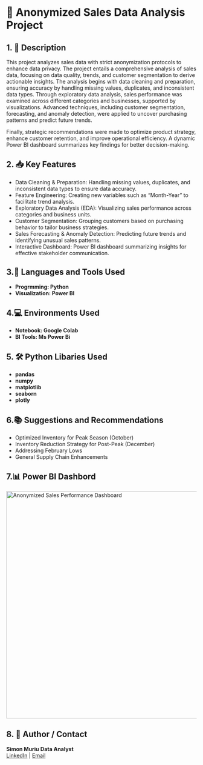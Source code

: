 <h1> 🚀 Anonymized Sales Data Analysis Project</h1>


<h2>1. 📄 Description</h2>
This project analyzes sales data with strict anonymization protocols to enhance data privacy. The project entails a comprehensive analysis of sales data, focusing on data quality, trends, and customer segmentation to derive actionable insights. The analysis begins with data cleaning and preparation, ensuring accuracy by handling missing values, duplicates, and inconsistent data types. 
Through exploratory data analysis, sales performance was examined across different categories and businesses, supported by visualizations. Advanced techniques, including customer segmentation, forecasting, and anomaly detection, were applied to uncover purchasing patterns and predict future trends.

Finally, strategic recommendations were made to optimize product strategy, enhance customer retention, and improve operational efficiency. A dynamic Power BI dashboard summarizes key findings for better decision-making.

<h2>2. 📥  Key Features </h2>

- Data Cleaning & Preparation: Handling missing values, duplicates, and inconsistent data types to ensure data accuracy.
- Feature Engineering: Creating new variables such as “Month-Year” to facilitate trend analysis.
- Exploratory Data Analysis (EDA): Visualizing sales performance across categories and business units.
- Customer Segmentation: Grouping customers based on purchasing behavior to tailor business strategies.
- Sales Forecasting & Anomaly Detection: Predicting future trends and identifying unusual sales patterns.
- Interactive Dashboard: Power BI dashboard summarizing insights for effective stakeholder communication.


<h2>3.🧪 Languages and Tools Used</h2>

- <b>Progrmming: Python</b> 
- <b>Visualization: Power BI</b>

<h2>4.💻 Environments Used </h2>

- <b>Notebook: Google Colab</b>
- <b>BI Tools: Ms Power Bi</b> 

<h2>5. 🛠️ Python Libaries Used</h2>

- <b>pandas</b>
- <b>numpy</b>
- <b>matplotlib</b>
- <b>seaborn</b>
- <b>plotly</b>



<h2>6.📚  Suggestions and Recommendations</h2>

- Optimized Inventory for Peak Season (October)
- Inventory Reduction Strategy for Post-Peak (December)
- Addressing February Lows
- General Supply Chain Enhancements

<h2>7.📊  Power BI Dashbord</h2>

<img src="https://i.imgur.com/9IW3N13.png" alt=" Anonymized Sales Performance Dashboard" width="600"/>

<h2>8. 👤 Author / Contact </h2>

<b>Simon Muriu</b> 
<b>Data Analyst</b>  
[LinkedIn](https://www.linkedin.com/in/simon-muriu-0a1310251/) | 
[Email](mailto:smuriu06@gmail.com)


<!--
 ```diff
- text in red
+ text in green
! text in orange
# text in gray
@@ text in purple (and bold)@@
```
--!>
